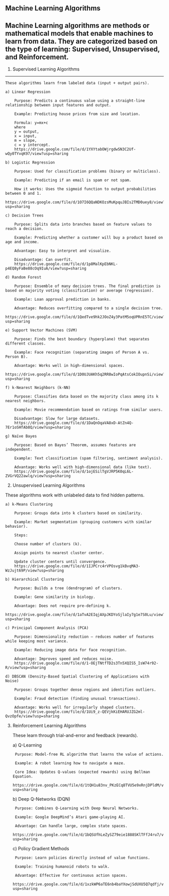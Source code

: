 Machine Learning Algorithms
--------------------------------------------------------------------------------------------------------------
Machine Learning algorithms are methods or mathematical models that enable machines to learn from data. They are categorized based on the type of learning: Supervised, Unsupervised, and Reinforcement.
--------------------------------------------------------------------------------------------------------------
1. Supervised Learning Algorithms
--------------------------------------------------------------------------------------------------------------
    These algorithms learn from labeled data (input + output pairs).

    a) Linear Regression

        Purpose: Predicts a continuous value using a straight-line relationship between input features and output.

        Example: Predicting house prices from size and location.

        Formula: y=mx+c
        where 
        y = output, 
        x = input, 
        m = slope, 
        c = y intercept.
        https://drive.google.com/file/d/1YXYtabOWjrgdwSN3C2Uf-wQy0TYvqK97/view?usp=sharing

    b) Logistic Regression

        Purpose: Used for classification problems (binary or multiclass).

        Example: Predicting if an email is spam or not spam.

        How it works: Uses the sigmoid function to output probabilities between 0 and 1.
        https://drive.google.com/file/d/1O7I6QQaNDKOzsMuKpquJBIs2TMD0uey8/view?usp=sharing

    c) Decision Trees

        Purpose: Splits data into branches based on feature values to reach a decision.

        Example: Predicting whether a customer will buy a product based on age and income.

        Advantage: Easy to interpret and visualize.

        Disadvantage: Can overfit.
        https://drive.google.com/file/d/1p8MalKpEbNKL-p4EQ8yFaBe88cOq9IuA/view?usp=sharing

    d) Random Forest

        Purpose: Ensemble of many decision trees. The final prediction is based on majority voting (classification) or average (regression).

        Example: Loan approval prediction in banks.

        Advantage: Reduces overfitting compared to a single decision tree.
        https://drive.google.com/file/d/1QedTve9hk2JOoZ4y3PatM5oqUPRnE5TC/view?usp=sharing

    e) Support Vector Machines (SVM)

        Purpose: Finds the best boundary (hyperplane) that separates different classes.

        Example: Face recognition (separating images of Person A vs. Person B).

        Advantage: Works well in high-dimensional spaces.
        https://drive.google.com/file/d/1D0UJUAKh5q2RR8wIoPqAtsCokIOupnSi/view?usp=sharing

    f) k-Nearest Neighbors (k-NN)

        Purpose: Classifies data based on the majority class among its k nearest neighbors.

        Example: Movie recommendation based on ratings from similar users.

        Disadvantage: Slow for large datasets.
        https://drive.google.com/file/d/1DaQnOqaVA8xD-AtZn4Q-7Er1oSHfAb8Q/view?usp=sharing

    g) Naïve Bayes

        Purpose: Based on Bayes’ Theorem, assumes features are independent.

        Example: Text classification (spam filtering, sentiment analysis).

        Advantage: Works well with high-dimensional data (like text).
        https://drive.google.com/file/d/1ojESilTgVJRP5K0qL6L-ZVGrVQ22awlq/view?usp=sharing

2. Unsupervised Learning Algorithms

These algorithms work with unlabeled data to find hidden patterns.

    a) k-Means Clustering

        Purpose: Groups data into k clusters based on similarity.

        Example: Market segmentation (grouping customers with similar behavior).

        Steps:

        Choose number of clusters (k).

        Assign points to nearest cluster center.

        Update cluster centers until convergence.
        https://drive.google.com/file/d/1IJPCrc4rVPOsvg1kBvqMA3-WzJujt69P/view?usp=sharing

    b) Hierarchical Clustering

        Purpose: Builds a tree (dendrogram) of clusters.

        Example: Gene similarity in biology.

        Advantage: Does not require pre-defining k.
        https://drive.google.com/file/d/1aTvA2EIqjAXpJKDYoSjlaIy7g1e7S0Lu/view?usp=sharing

    c) Principal Component Analysis (PCA)

        Purpose: Dimensionality reduction – reduces number of features while keeping most variance.

        Example: Reducing image data for face recognition.

        Advantage: Improves speed and reduces noise.
        https://drive.google.com/file/d/1-OEjTNtfTD2s3Tn5XQIS5_IsW74r92-R/view?usp=sharing

    d) DBSCAN (Density-Based Spatial Clustering of Applications with Noise)

        Purpose: Groups together dense regions and identifies outliers.

        Example: Fraud detection (finding unusual transactions).

        Advantage: Works well for irregularly shaped clusters.
        https://drive.google.com/file/d/1Ui9_z-QEVjkKiEHARUJZG2ml-QvzOpfe/view?usp=sharing

3. Reinforcement Learning Algorithms

    These learn through trial-and-error and feedback (rewards).

    a) Q-Learning

        Purpose: Model-free RL algorithm that learns the value of actions.

        Example: A robot learning how to navigate a maze.

        Core Idea: Updates Q-values (expected rewards) using Bellman Equation.
        https://drive.google.com/file/d/1tQH1u83nv_PKzECq8TVU5e9xRnjDPldM/view?usp=sharing

    b) Deep Q-Networks (DQN)

        Purpose: Combines Q-Learning with Deep Neural Networks.

        Example: Google DeepMind’s Atari game-playing AI.

        Advantage: Can handle large, complex state spaces.
        https://drive.google.com/file/d/1bQSUfhLeZySZ79eie1888SKlTFfJ4ru7/view?usp=sharing

    c) Policy Gradient Methods

        Purpose: Learn policies directly instead of value functions.

        Example: Training humanoid robots to walk.

        Advantage: Effective for continuous action spaces.
        https://drive.google.com/file/d/1xzkWP6aTE6nb4baYXowjSdUXU5Q7qdfj/view?usp=sharing